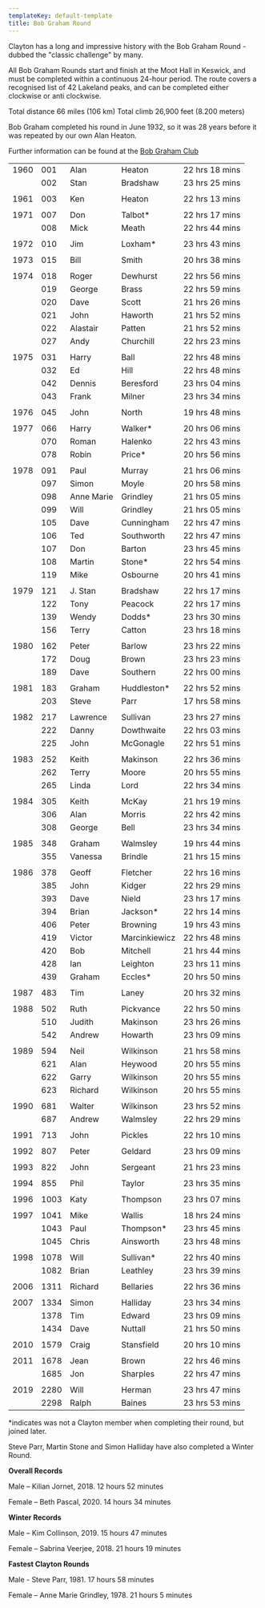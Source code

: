 ```yaml
---
templateKey: default-template
title: Bob Graham Round
---
```

Clayton has a long and impressive history with the Bob Graham Round - dubbed the "classic challenge" by many.

All Bob Graham Rounds start and finish at the Moot Hall in Keswick, and must be completed within a continuous 24-hour period. The route covers a recognised list of 42 Lakeland peaks, and can be completed either clockwise or anti clockwise.

Total distance 66 miles (106 km) Total climb 26,900 feet (8.200 meters)

Bob Graham completed his round in June 1932, so it was 28 years before it was repeated by our own Alan Heaton.

Further information can be found at the [Bob Graham Club](http://www.bobgrahamclub.org.uk/)

|      |      |            |               |                |
| ---- | ---- | ---------- | ------------- | -------------- |
| 1960 | 001  | Alan       | Heaton        | 22 hrs 18 mins |
|      | 002  | Stan       | Bradshaw      | 23 hrs 25 mins |
|      |      |            |               |                |
| 1961 | 003  | Ken        | Heaton        | 22 hrs 13 mins |
|      |      |            |               |                |
| 1971 | 007  | Don        | Talbot*       | 22 hrs 17 mins |
|      | 008  | Mick       | Meath         | 22 hrs 44 mins |
|      |      |            |               |                |
| 1972 | 010  | Jim        | Loxham*       | 23 hrs 43 mins |
|      |      |            |               |                |
| 1973 | 015  | Bill       | Smith         | 20 hrs 38 mins |
|      |      |            |               |                |
| 1974 | 018  | Roger      | Dewhurst      | 22 hrs 56 mins |
|      | 019  | George     | Brass         | 22 hrs 59 mins |
|      | 020  | Dave       | Scott         | 21 hrs 26 mins |
|      | 021  | John       | Haworth       | 21 hrs 52 mins |
|      | 022  | Alastair   | Patten        | 21 hrs 52 mins |
|      | 027  | Andy       | Churchill     | 22 hrs 23 mins |
|      |      |            |               |                |
| 1975 | 031  | Harry      | Ball          | 22 hrs 48 mins |
|      | 032  | Ed         | Hill          | 22 hrs 48 mins |
|      | 042  | Dennis     | Beresford     | 23 hrs 04 mins |
|      | 043  | Frank      | Milner        | 23 hrs 34 mins |
|      |      |            |               |                |
| 1976 | 045  | John       | North         | 19 hrs 48 mins |
|      |      |            |               |                |
| 1977 | 066  | Harry      | Walker*       | 20 hrs 06 mins |
|      | 070  | Roman      | Halenko       | 22 hrs 43 mins |
|      | 078  | Robin      | Price*        | 20 hrs 56 mins |
|      |      |            |               |                |
| 1978 | 091  | Paul       | Murray        | 21 hrs 06 mins |
|      | 097  | Simon      | Moyle         | 20 hrs 58 mins |
|      | 098  | Anne Marie | Grindley      | 21 hrs 05 mins |
|      | 099  | Will       | Grindley      | 21 hrs 05 mins |
|      | 105  | Dave       | Cunningham    | 22 hrs 47 mins |
|      | 106  | Ted        | Southworth    | 22 hrs 47 mins |
|      | 107  | Don        | Barton        | 23 hrs 45 mins |
|      | 108  | Martin     | Stone*        | 22 hrs 54 mins |
|      | 119  | Mike       | Osbourne      | 20 hrs 41 mins |
|      |      |            |               |                |
| 1979 | 121  | J. Stan    | Bradshaw      | 22 hrs 17 mins |
|      | 122  | Tony       | Peacock       | 22 hrs 17 mins |
|      | 139  | Wendy      | Dodds*        | 23 hrs 30 mins |
|      | 156  | Terry      | Catton        | 23 hrs 18 mins |
|      |      |            |               |                |
| 1980 | 162  | Peter      | Barlow        | 23 hrs 22 mins |
|      | 172  | Doug       | Brown         | 23 hrs 23 mins |
|      | 189  | Dave       | Southern      | 22 hrs 00 mins |
|      |      |            |               |                |
| 1981 | 183  | Graham     | Huddleston*   | 22 hrs 52 mins |
|      | 203  | Steve      | Parr          | 17 hrs 58 mins |
|      |      |            |               |                |
| 1982 | 217  | Lawrence   | Sullivan      | 23 hrs 27 mins |
|      | 222  | Danny      | Dowthwaite    | 22 hrs 03 mins |
|      | 225  | John       | McGonagle     | 22 hrs 51 mins |
|      |      |            |               |                |
| 1983 | 252  | Keith      | Makinson      | 22 hrs 36 mins |
|      | 262  | Terry      | Moore         | 20 hrs 55 mins |
|      | 265  | Linda      | Lord          | 22 hrs 34 mins |
|      |      |            |               |                |
| 1984 | 305  | Keith      | McKay         | 21 hrs 19 mins |
|      | 306  | Alan       | Morris        | 22 hrs 42 mins |
|      | 308  | George     | Bell          | 23 hrs 34 mins |
|      |      |            |               |                |
| 1985 | 348  | Graham     | Walmsley      | 19 hrs 44 mins |
|      | 355  | Vanessa    | Brindle       | 21 hrs 15 mins |
|      |      |            |               |                |
| 1986 | 378  | Geoff      | Fletcher      | 22 hrs 16 mins |
|      | 385  | John       | Kidger        | 22 hrs 29 mins |
|      | 393  | Dave       | Nield         | 23 hrs 17 mins |
|      | 394  | Brian      | Jackson*      | 22 hrs 14 mins |
|      | 406  | Peter      | Browning      | 19 hrs 43 mins |
|      | 419  | Victor     | Marcinkiewicz | 22 hrs 48 mins |
|      | 420  | Bob        | Mitchell      | 21 hrs 44 mins |
|      | 428  | Ian        | Leighton      | 23 hrs 11 mins |
|      | 439  | Graham     | Eccles*       | 20 hrs 50 mins |
|      |      |            |               |                |
| 1987 | 483  | Tim        | Laney         | 20 hrs 32 mins |
|      |      |            |               |                |
| 1988 | 502  | Ruth       | Pickvance     | 22 hrs 50 mins |
|      | 510  | Judith     | Makinson      | 23 hrs 26 mins |
|      | 542  | Andrew     | Howarth       | 23 hrs 09 mins |
|      |      |            |               |                |
| 1989 | 594  | Neil       | Wilkinson     | 21 hrs 58 mins |
|      | 621  | Alan       | Heywood       | 20 hrs 55 mins |
|      | 622  | Garry      | Wilkinson     | 20 hrs 55 mins |
|      | 623  | Richard    | Wilkinson     | 20 hrs 55 mins |
|      |      |            |               |                |
| 1990 | 681  | Walter     | Wilkinson     | 23 hrs 52 mins |
|      | 687  | Andrew     | Walmsley      | 22 hrs 29 mins |
|      |      |            |               |                |
| 1991 | 713  | John       | Pickles       | 22 hrs 10 mins |
|      |      |            |               |                |
| 1992 | 807  | Peter      | Geldard       | 23 hrs 09 mins |
|      |      |            |               |                |
| 1993 | 822  | John       | Sergeant      | 21 hrs 23 mins |
|      |      |            |               |                |
| 1994 | 855  | Phil       | Taylor        | 23 hrs 35 mins |
|      |      |            |               |                |
| 1996 | 1003 | Katy       | Thompson      | 23 hrs 07 mins |
|      |      |            |               |                |
| 1997 | 1041 | Mike       | Wallis        | 18 hrs 24 mins |
|      | 1043 | Paul       | Thompson*     | 23 hrs 45 mins |
|      | 1045 | Chris      | Ainsworth     | 23 hrs 48 mins |
|      |      |            |               |                |
| 1998 | 1078 | Will       | Sullivan*     | 22 hrs 40 mins |
|      | 1082 | Brian      | Leathley      | 23 hrs 39 mins |
|      |      |            |               |                |
| 2006 | 1311 | Richard    | Bellaries     | 22 hrs 36 mins |
|      |      |            |               |                |
| 2007 | 1334 | Simon      | Halliday      | 23 hrs 34 mins |
|      | 1378 | Tim        | Edward        | 23 hrs 09 mins |
|      | 1434 | Dave       | Nuttall       | 21 hrs 50 mins |
|      |      |            |               |                |
| 2010 | 1579 | Craig      | Stansfield    | 20 hrs 10 mins |
|      |      |            |               |                |
| 2011 | 1678 | Jean       | Brown         | 22 hrs 46 mins |
|      | 1685 | Jon        | Sharples      | 22 hrs 47 mins |
|      |      |            |               |                |
| 2019 | 2280 | Will       | Herman        | 23 hrs 47 mins |
|      | 2298 | Ralph      | Baines        | 23 hrs 53 mins |



\*indicates was not a Clayton member when completing their round, but joined later.

Steve Parr, Martin Stone and Simon Halliday have also completed a Winter Round.

**Overall Records**

Male – Kilian Jornet, 2018. 12 hours 52 minutes

Female – Beth Pascal, 2020. 14 hours 34 minutes

**Winter Records**

Male – Kim Collinson, 2019. 15 hours 47 minutes

Female – Sabrina Veerjee, 2018. 21 hours 19 minutes

**Fastest Clayton Rounds**

Male - Steve Parr, 1981. 17 hours 58 minutes

Female – Anne Marie Grindley, 1978. 21 hours 5 minutes